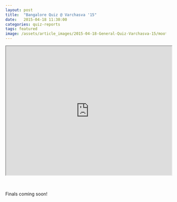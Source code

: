 ```yaml
---
layout: post
title:  "Bangalore Quiz @ Varchasva '15"
date:   2015-04-18 11:30:00
categories: quiz-reports
tags: featured
image: /assets/article_images/2015-04-18-General-Quiz-Varchasva-15/mootwoot_white.png
---
```


<iframe src="https://docs.google.com/presentation/embed?id=1bNFsXKdkPL-EDxWHfCPuc-GvZES76qANIH8U6fOk5Kw&amp;start=false&amp;loop=false&amp; frameborder="0" width="520" height="405"></iframe>
<br><br><br>

Finals coming soon!


[mootwoot]:      http://mootwoot.com

